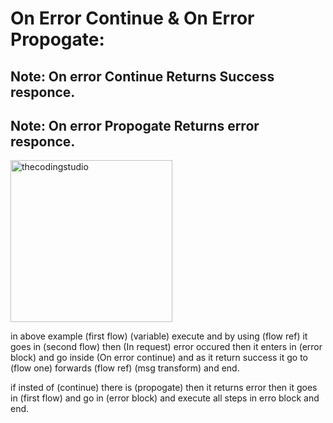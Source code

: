 # On Error Continue & On Error Propogate:
## Note: On error Continue Returns Success responce. 
## Note: On error Propogate Returns error responce.

<img width="259" alt="thecodingstudio" src="https://github.com/gauravxlokhande/AllAbout-MuleSoft/assets/119065314/c46be9c9-9904-491b-8447-4912dd0a9241">

in above example (first flow) (variable) execute and by using (flow ref) it goes in (second flow) then (In request) error occured then it enters in (error block) and go inside (On error continue) and as it return success it go to (flow one) forwards (flow ref) (msg transform) and end.

if insted of (continue) there is (propogate) then it returns error then it goes in (first flow) and go in (error block) and execute all steps in erro block and end.
